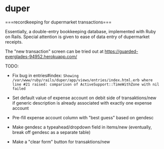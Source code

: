 # duper

===recordkeeping for dupermarket transactions===

Essentially, a double-entry bookkeeping database, implemented with Ruby on Rails.
Special attention is given to ease of data entry of dupermarket receipts.

The "new transaction" screen can be tried out at https://guarded-everglades-94952.herokuapp.com/


TODO:

* Fix bug in entries#index:  `Showing /var/www/ruby/rails/duper/app/views/entries/index.html.erb where line #21 raised: comparison of ActiveSupport::TimeWithZone with nil failed`

* Set default value of expense account on debit side of transaktions/new if generic description is already associated with exactly one expense account

* Pre-fill expense account column with "best guess" based on gendesc

* Make gendesc a typeahead/dropdown field in items/new (eventually, break off gendesc as a separate table)

* Make a "clear form" button for transaktions/new
